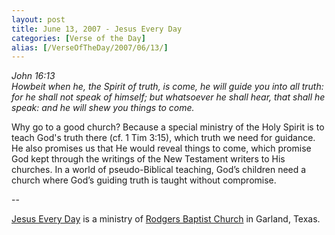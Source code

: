 ```yaml
---
layout: post
title: June 13, 2007 - Jesus Every Day
categories: [Verse of the Day]
alias: [/VerseOfTheDay/2007/06/13/]
---
```


_John 16:13  
Howbeit when he, the Spirit of truth, is come, he will guide you
into all truth: for he shall not speak of himself; but whatsoever he
shall hear, that shall he speak: and he will shew you things to
come._

Why go to a good church? Because a special ministry of the Holy
Spirit is to teach God's truth there (cf. 1 Tim 3:15), which truth we
need for guidance. He also promises us that He would reveal things to
come, which promise God kept through the writings of the New
Testament writers to His churches. In a world of pseudo-Biblical
teaching, God&rsquo;s children need a church where God&rsquo;s
guiding truth is taught without compromise.

 --

<a href=http://jesuseveryday.net>Jesus Every Day</a> is a ministry of <a href=http://rodgersbaptist.net>Rodgers Baptist Church</a> in Garland, Texas.
